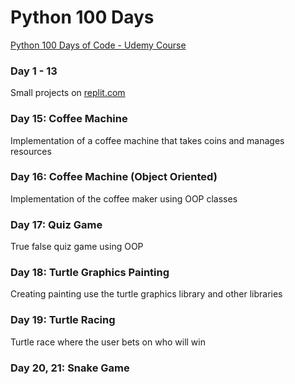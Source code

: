 # Python 100 Days
[Python 100 Days of Code - Udemy Course](https://www.udemy.com/course/100-days-of-code/)

### Day 1 - 13 
Small projects on [replit.com](https://replit.com/repls/folder/100-days)
### Day 15: Coffee Machine
Implementation of a coffee machine that takes coins and manages resources
### Day 16: Coffee Machine (Object Oriented)
Implementation of the coffee maker using OOP classes
### Day 17: Quiz Game
True false quiz game using OOP
### Day 18: Turtle Graphics Painting
Creating painting use the turtle graphics library and other libraries
### Day 19: Turtle Racing
Turtle race where the user bets on who will win
### Day 20, 21: Snake Game
